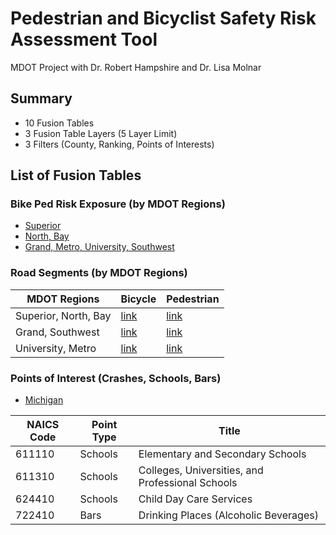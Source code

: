 # Pedestrian and Bicyclist Safety Risk Assessment Tool

MDOT Project with Dr. Robert Hampshire and Dr. Lisa Molnar

## Summary
- 10 Fusion Tables
- 3 Fusion Table Layers (5 Layer Limit)
- 3 Filters (County, Ranking, Points of Interests)

## List of Fusion Tables
### Bike Ped Risk Exposure (by MDOT Regions)
- [Superior](https://fusiontables.google.com/DataSource?docid=1pp4Axxd5C8U7RByKuZsidxmSulBH7YSDTWn25ohQ#rows:id=1)
- [North, Bay](https://fusiontables.google.com/DataSource?docid=12Vn0EY7_LJm_kHKsjUnJO4luY-4cekMha6QCiPoG#rows:id=1)
- [Grand, Metro, University, Southwest](https://fusiontables.google.com/DataSource?docid=1pL3uVpWWEVwXZLUs-LvfSMFSBwd-KL94bT7qxUm9#rows:id=1)
		
### Road Segments (by MDOT Regions)
MDOT Regions|Bicycle|Pedestrian
---|---|---
Superior, North, Bay|[link](https://fusiontables.google.com/DataSource?docid=1jG6XplSByvnOTrKJsu240CvPj47fi-Buo5CG733v#rows:id=1)|[link](https://fusiontables.google.com/DataSource?docid=1xmTwYnMVqWloOCs2r4CaXLSmmSUAORhTbK4oHJN7#rows:id=1)
Grand, Southwest|[link](https://fusiontables.google.com/DataSource?docid=1uVriSHt8mBMmp2-M90TrXHpWeY0KKTuiogaq3p_4#rows:id=1)|[link](https://fusiontables.google.com/DataSource?docid=1M8aJiDnW-DYfP3JGfoWaKS2TtqakFrAGmzyu1az4#rows:id=1)
University, Metro|[link](https://fusiontables.google.com/DataSource?docid=1KaSmG9GnL0svhfGWIOyg_PMJvBFCKp3bbwZSc1md#rows:id=1)|[link](https://fusiontables.google.com/DataSource?docid=1MhIuLV6ryl1C6wcIhYqyLG7JkdSCu38Vq1lGO8w5#rows:id=1)

### Points of Interest (Crashes, Schools, Bars)
- [Michigan](https://fusiontables.google.com/DataSource?docid=1WYNs_bniznkgQMwU-lhxstOJ7vlTvVggXSV4TMUh#rows:id=1)

NAICS Code|Point Type|Title
---|---|---
611110|Schools|Elementary and Secondary Schools
611310|Schools|Colleges, Universities, and Professional Schools
624410|Schools|Child Day Care Services
722410|Bars|Drinking Places (Alcoholic Beverages)
